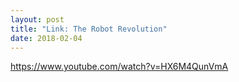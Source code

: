 ```yaml
---
layout: post
title: "Link: The Robot Revolution"
date: 2018-02-04
---
```

https://www.youtube.com/watch?v=HX6M4QunVmA

